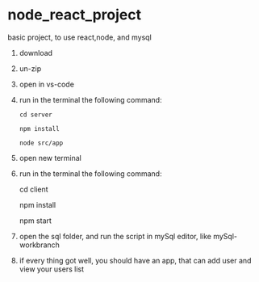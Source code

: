 # node_react_project
basic project, to use react,node, and mysql

1. download
2. un-zip
3. open in vs-code
4. run in the terminal the following command:
  
       cd server
  
       npm install
  
       node src/app
       
       
  
7. open new terminal
8. run in the terminal the following command:
   
      cd client
   
      npm install
   
      npm start
      
      
9. open the sql folder, and run the script in mySql editor, like mySql-workbranch
10. if every thing got well, you should have an app, that can add user and view your users list
